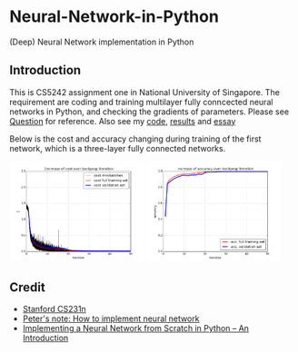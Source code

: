 # Neural-Network-in-Python
(Deep) Neural Network implementation in Python

## Introduction
This is CS5242 assignment one in National University of Singapore. The requirement are coding and training multilayer fully conncected neural networks in Python, and checking the gradients of parameters. Please see [Question](https://github.com/coldmanck/Neural-Network-in-Python/blob/master/assignment01.pdf) for reference. Also see my [code](https://github.com/coldmanck/Neural-Network-in-Python/tree/master/code), [results](https://github.com/coldmanck/Neural-Network-in-Python/tree/master/result) and [essay](https://github.com/coldmanck/Neural-Network-in-Python/blob/master/essay.pdf)

Below is the cost and accuracy changing during training of the first network, which is a three-layer fully connected networks.

<img src="result/net1-cost.png" width="47%" /> <img src="result/net1-accuracy.png" width="47%" />


## Credit
- [Stanford CS231n](http://cs231n.github.io)
- [Peter's note: How to implement neural network](http://peterroelants.github.io/posts/neural_network_implementation_part01/)
- [Implementing a Neural Network from Scratch in Python – An Introduction](http://www.wildml.com/2015/09/implementing-a-neural-network-from-scratch/)
